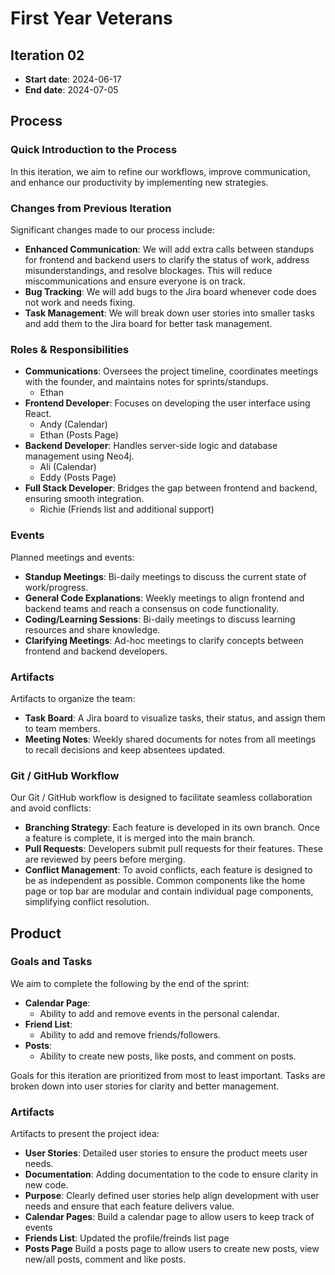 # First Year Veterans

## Iteration 02

* **Start date**: 2024-06-17
* **End date**: 2024-07-05

## Process

### Quick Introduction to the Process

In this iteration, we aim to refine our workflows, improve communication, and enhance our productivity by implementing new strategies.

### Changes from Previous Iteration

Significant changes made to our process include:

* **Enhanced Communication**: We will add extra calls between standups for frontend and backend users to clarify the status of work, address misunderstandings, and resolve blockages. This will reduce miscommunications and ensure everyone is on track.
* **Bug Tracking**: We will add bugs to the Jira board whenever code does not work and needs fixing.
* **Task Management**: We will break down user stories into smaller tasks and add them to the Jira board for better task management.

### Roles & Responsibilities

- **Communications**: Oversees the project timeline, coordinates meetings with the founder, and maintains notes for sprints/standups.
  - Ethan
- **Frontend Developer**: Focuses on developing the user interface using React.
  - Andy (Calendar)
  - Ethan (Posts Page)
- **Backend Developer**: Handles server-side logic and database management using Neo4j.
  - Ali (Calendar)
  - Eddy (Posts Page)
- **Full Stack Developer**: Bridges the gap between frontend and backend, ensuring smooth integration.
  - Richie (Friends list and additional support)

### Events

Planned meetings and events:

* **Standup Meetings**: Bi-daily meetings to discuss the current state of work/progress.
* **General Code Explanations**: Weekly meetings to align frontend and backend teams and reach a consensus on code functionality.
* **Coding/Learning Sessions**: Bi-daily meetings to discuss learning resources and share knowledge.
* **Clarifying Meetings**: Ad-hoc meetings to clarify concepts between frontend and backend developers.

### Artifacts

Artifacts to organize the team:

* **Task Board**: A Jira board to visualize tasks, their status, and assign them to team members.
* **Meeting Notes**: Weekly shared documents for notes from all meetings to recall decisions and keep absentees updated.

### Git / GitHub Workflow

Our Git / GitHub workflow is designed to facilitate seamless collaboration and avoid conflicts:

* **Branching Strategy**: Each feature is developed in its own branch. Once a feature is complete, it is merged into the main branch. 
* **Pull Requests**: Developers submit pull requests for their features. These are reviewed by peers before merging.
* **Conflict Management**: To avoid conflicts, each feature is designed to be as independent as possible. Common components like the home page or top bar are modular and contain individual page components, simplifying conflict resolution.

## Product

### Goals and Tasks

We aim to complete the following by the end of the sprint:

* **Calendar Page**:
  - Ability to add and remove events in the personal calendar.
* **Friend List**:
  - Ability to add and remove friends/followers.
* **Posts**:
  - Ability to create new posts, like posts, and comment on posts.

Goals for this iteration are prioritized from most to least important. Tasks are broken down into user stories for clarity and better management.

### Artifacts

Artifacts to present the project idea:

* **User Stories**: Detailed user stories to ensure the product meets user needs.
* **Documentation**: Adding documentation to the code to ensure clarity in new code.
* **Purpose**: Clearly defined user stories help align development with user needs and ensure that each feature delivers value.
* **Calendar Pages**: Build a calendar page to allow users to keep track of events
* **Friends List**: Updated the profile/freinds list page
* **Posts Page** Build a posts page to allow users to create new posts, view new/all posts, comment and like posts.

